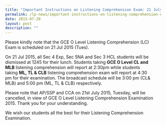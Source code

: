 ```yaml
---
title: "Important Instructions on Listening Comprehension Exam: 21 July 2015"
permalink: /lp-news/important-instructions-on-listening-comprehension-exam-21-july-2015/
date: 2015-07-20
layout: post
description: ""
---
```

Please kindly note that the GCE O Level Listening Comprehension (LC) Exam is scheduled on 21 Jul 2015 (Tues).

On 21 Jul 2015, all Sec 4 Exp, Sec 5NA and Sec 3 HCL students will be dismissed at 1245 for their lunch. Students taking **GCE O Level CL and MLB** listening comprehension will report at 2:30pm while students taking **ML, TL & CLB** listening comprehension exam will report at 4:30 pm for their examination. The broadcast schedule will be 3:00 pm (CL& MLB) and 5:00 pm (ML, TL & CLB) respectively.

Please note that AP/SSP and CCA on 21st July 2015, Tuesday, will be cancelled, in view of GCE O Level Listening Comprehension Examination 2015. Thank you for your understanding.

We wish our students all the best for their Listening Comprehension Examination.